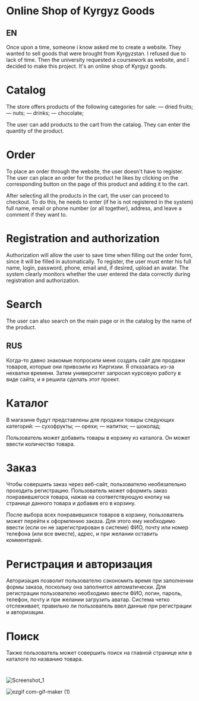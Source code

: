 # Online Shop of Kyrgyz Goods
## EN
Once upon a time, someone i know asked me to create a website. They wanted to sell goods that were brought from Kyrgyzstan. I refused due to lack of time. Then the university requested a coursework as website, and I decided to make this project. It's an online shop of Kyrgyz goods.

# Catalog

The store offers products of the following categories for sale:
— dried fruits;
— nuts;
— drinks;
— chocolate;

The user can add products to the cart from the catalog. They can enter the quantity of the product.

# Order

To place an order through the website, the user doesn't have to register. The user can place an order for the product he likes by clicking on the corresponding button on the page of this product and adding it to the cart.

After selecting all the products in the cart, the user can proceed to checkout. To do this, he needs to enter (if he is not registered in the system) full name, email or phone number (or all together), address, and leave a comment if they want to.

# Registration and authorization

Authorization will allow the user to save time when filling out the order form, since it will be filled in automatically. To register, the user must enter his full name, login, password, phone, email and, if desired, upload an avatar. The system clearly monitors whether the user entered the data correctly during registration and authorization.

# Search

The user can also search on the main page or in the catalog by the name of the product.


## RUS
Когда-то давно знакомые попросили меня создать сайт для продажи товаров, которые они привозили из Киргизии. Я отказалась из-за нехватки времени. Затем университет запросил курсовую работу в виде сайта, и я решила сделать этот проект. 

# Каталог

В магазине будут представлены для продажи товары следующих категорий:
— сухофрукты;
— орехи;
— напитки;
— шоколад;

Пользователь может добавить товары в корзину из каталога. Он может ввести количество товара.

# Заказ

Чтобы совершить заказ через веб-сайт, пользователю необязательно проходить регистрацию. Пользователь может оформить заказ понравившегося товара, нажав на соответствующую кнопку на странице данного товара и добавив его в корзину.

После выбора всех понравившихся товаров в корзину, пользователь может перейти к оформлению заказа. Для этого ему необходимо ввести (если он не зарегистрирован в системе) ФИО, почту или номер телефона (или все вместе), адрес, и при желании оставить комментарий.

# Регистрация и авторизация

Авторизация позволит пользователю сэкономить время при заполнении формы заказа, поскольку она заполнится автоматически. Для регистрации пользователю необходимо ввести ФИО, логин, пароль, телефон, почту и при желании загрузить аватар. Система четко отслеживает, правильно ли пользователь ввел данные при регистрации и авторизации. 

# Поиск

Также пользователь может совершить поиск на главной странице или в каталоге по названию товара.

# 
![Screenshot_1](https://user-images.githubusercontent.com/71431806/219953161-41e7a7ef-33a7-4281-a8b6-84ba746f4b99.png)

![ezgif com-gif-maker (1)](https://user-images.githubusercontent.com/71431806/219953735-74ad7f68-d8b5-4bf1-b2ab-c82614a032f3.gif)

